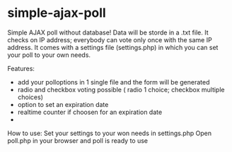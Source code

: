 # simple-ajax-poll

Simple AJAX poll without database! Data will be storde in a .txt file. It checks on IP address; everybody can vote only once with the same IP address.
It comes with a settings file (settings.php) in which you can set your poll to your own needs.

Features:
* add your polloptions in 1 single file and the form will be generated
* radio and checkbox voting possible ( radio 1 choice; checkbox multiple choices)
* option to set an expiration date
* realtime counter if choosen for an expiration date
* 

How to use:
Set your settings to your won needs in settings.php
Open poll.php in your browser and poll is ready to use
